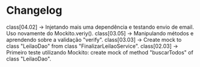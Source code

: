 # Changelog

class[04.02] -> Injetando mais uma dependência e testando envio de email. Uso novamente do Mockito.veriy().
class[03.05] -> Manipulando métodos e aprendendo sobre a validação "verify".
class[03.03] -> Create mock to class "LeilaoDao" from class "FinalizarLeilaoService".
class[02.03] -> Primeiro teste utilizando Mockito: create mock of method "buscarTodos" of class "LeilaoDao".
